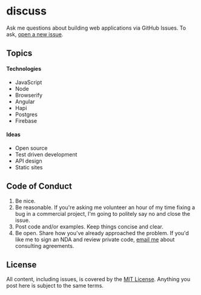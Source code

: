 # discuss

Ask me questions about building web applications via GitHub Issues. To ask, [open a new issue](https://github.com/bendrucker/discuss/issues/new).

## Topics

#### Technologies

* JavaScript
* Node
* Browserify
* Angular
* Hapi
* Postgres
* Firebase

#### Ideas

* Open source
* Test driven development
* API design
* Static sites
 
## Code of Conduct

1. Be nice.
2. Be reasonable. If you're asking me volunteer an hour of my time fixing a bug in a commercial project, I'm going to politely say no and close the issue.
3. Post code and/or examples. Keep things concise and clear. 
4. Be open. Share how you've already approached the problem. If you'd like me to sign an NDA and review private code, [email me](bvdrucker@gmail.com) about consulting agreements.

## License

All content, including issues, is covered by the [MIT License](LICENSE). Anything you post here is subject to the same terms.
